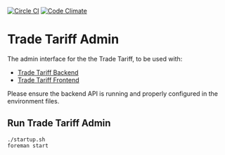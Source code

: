 [![Circle CI](https://circleci.com/gh/bitzesty/trade-tariff-admin.svg?style=svg)](https://circleci.com/gh/bitzesty/trade-tariff-admin)
[![Code Climate](https://codeclimate.com/github/bitzesty/trade-tariff-admin/badges/gpa.svg)](https://codeclimate.com/github/bitzesty/trade-tariff-admin)

# Trade Tariff Admin

The admin interface for the the Trade Tariff, to be used with:

* [Trade Tariff Backend](https://github.com/alphagov/trade-tariff-backend)
* [Trade Tariff Frontend](https://github.com/alphagov/trade-tariff-frontend)

Please ensure the backend API is running and properly configured in the
environment files.

## Run Trade Tariff Admin

    ./startup.sh
    foreman start
